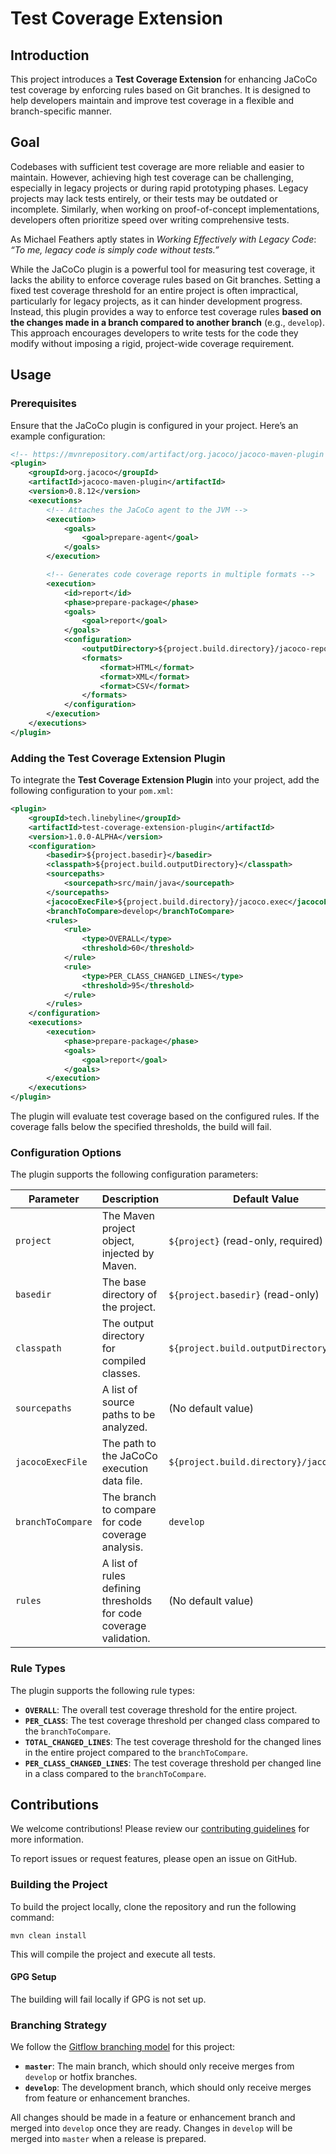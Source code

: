 # Test Coverage Extension

## Introduction

This project introduces a **Test Coverage Extension** for enhancing JaCoCo test coverage by enforcing rules based on Git branches. It is designed to help developers maintain and improve test coverage in a flexible and branch-specific manner.

## Goal

Codebases with sufficient test coverage are more reliable and easier to maintain. However, achieving high test coverage can be challenging, especially in legacy projects or during rapid prototyping phases. Legacy projects may lack tests entirely, or their tests may be outdated or incomplete. Similarly, when working on proof-of-concept implementations, developers often prioritize speed over writing comprehensive tests.

As Michael Feathers aptly states in *Working Effectively with Legacy Code*:  
*“To me, legacy code is simply code without tests.”*

While the JaCoCo plugin is a powerful tool for measuring test coverage, it lacks the ability to enforce coverage rules based on Git branches. Setting a fixed test coverage threshold for an entire project is often impractical, particularly for legacy projects, as it can hinder development progress. Instead, this plugin provides a way to enforce test coverage rules **based on the changes made in a branch compared to another branch** (e.g., `develop`). This approach encourages developers to write tests for the code they modify without imposing a rigid, project-wide coverage requirement.

## Usage

### Prerequisites

Ensure that the JaCoCo plugin is configured in your project. Here’s an example configuration:

```xml
<!-- https://mvnrepository.com/artifact/org.jacoco/jacoco-maven-plugin -->
<plugin>
    <groupId>org.jacoco</groupId>
    <artifactId>jacoco-maven-plugin</artifactId>
    <version>0.8.12</version>
    <executions>
        <!-- Attaches the JaCoCo agent to the JVM -->
        <execution>
            <goals>
                <goal>prepare-agent</goal>
            </goals>
        </execution>

        <!-- Generates code coverage reports in multiple formats -->
        <execution>
            <id>report</id>
            <phase>prepare-package</phase>
            <goals>
                <goal>report</goal>
            </goals>
            <configuration>
                <outputDirectory>${project.build.directory}/jacoco-report</outputDirectory>
                <formats>
                    <format>HTML</format>
                    <format>XML</format>
                    <format>CSV</format>
                </formats>
            </configuration>
        </execution>
    </executions>
</plugin>
```

### Adding the Test Coverage Extension Plugin

To integrate the **Test Coverage Extension Plugin** into your project, add the following configuration to your `pom.xml`:

```xml
<plugin>
    <groupId>tech.linebyline</groupId>
    <artifactId>test-coverage-extension-plugin</artifactId>
    <version>1.0.0-ALPHA</version>
    <configuration>
        <basedir>${project.basedir}</basedir>
        <classpath>${project.build.outputDirectory}</classpath>
        <sourcepaths>
            <sourcepath>src/main/java</sourcepath>
        </sourcepaths>
        <jacocoExecFile>${project.build.directory}/jacoco.exec</jacocoExecFile>
        <branchToCompare>develop</branchToCompare>
        <rules>
            <rule>
                <type>OVERALL</type>
                <threshold>60</threshold>
            </rule>
            <rule>
                <type>PER_CLASS_CHANGED_LINES</type>
                <threshold>95</threshold>
            </rule>
        </rules>
    </configuration>
    <executions>
        <execution>
            <phase>prepare-package</phase>
            <goals>
                <goal>report</goal>
            </goals>
        </execution>
    </executions>
</plugin>
```

The plugin will evaluate test coverage based on the configured rules. If the coverage falls below the specified thresholds, the build will fail.

### Configuration Options

The plugin supports the following configuration parameters:

| **Parameter**       | **Description**                                                                 | **Default Value**                                |
|---------------------|---------------------------------------------------------------------------------|-------------------------------------------------|
| `project`           | The Maven project object, injected by Maven.                                   | `${project}` (read-only, required)              |
| `basedir`           | The base directory of the project.                                              | `${project.basedir}` (read-only)                |
| `classpath`         | The output directory for compiled classes.                                      | `${project.build.outputDirectory}`              |
| `sourcepaths`       | A list of source paths to be analyzed.                                          | (No default value)                              |
| `jacocoExecFile`    | The path to the JaCoCo execution data file.                                     | `${project.build.directory}/jacoco.exec`        |
| `branchToCompare`   | The branch to compare for code coverage analysis.                               | `develop`                                       |
| `rules`             | A list of rules defining thresholds for code coverage validation.               | (No default value)                              |

### Rule Types

The plugin supports the following rule types:

- **`OVERALL`**: The overall test coverage threshold for the entire project.
- **`PER_CLASS`**: The test coverage threshold per changed class compared to the `branchToCompare`.
- **`TOTAL_CHANGED_LINES`**: The test coverage threshold for the changed lines in the entire project compared to the `branchToCompare`.
- **`PER_CLASS_CHANGED_LINES`**: The test coverage threshold per changed line in a class compared to the `branchToCompare`.

## Contributions

We welcome contributions! Please review our [contributing guidelines](CONTRIBUTING.md) for more information.

To report issues or request features, please open an issue on GitHub.

### Building the Project

To build the project locally, clone the repository and run the following command:

```shell
mvn clean install
```

This will compile the project and execute all tests.

#### GPG Setup

The building will fail locally if GPG is not set up.

### Branching Strategy

We follow the [Gitflow branching model](https://nvie.com/posts/a-successful-git-branching-model/) for this project:

- **`master`**: The main branch, which should only receive merges from `develop` or hotfix branches.
- **`develop`**: The development branch, which should only receive merges from feature or enhancement branches.

All changes should be made in a feature or enhancement branch and merged into `develop` once they are ready. Changes in `develop` will be merged into `master` when a release is prepared.
